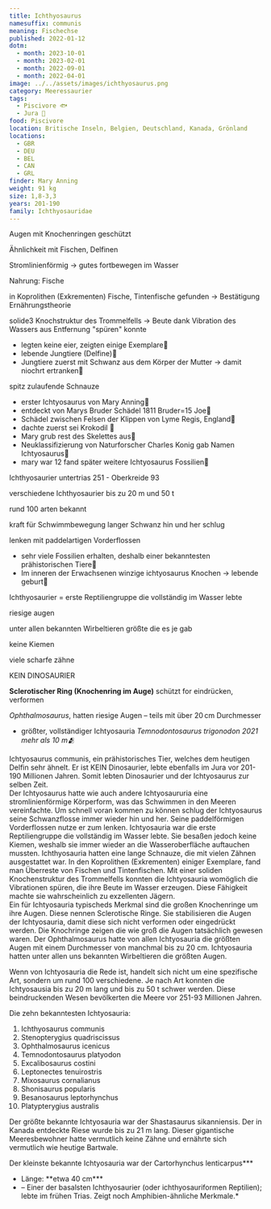```yaml
---
title: Ichthyosaurus
namesuffix: communis
meaning: Fischechse
published: 2022-01-12
dotm:
  - month: 2023-10-01
  - month: 2023-02-01
  - month: 2022-09-01
  - month: 2022-04-01
image: ../../assets/images/ichthyosaurus.png
category: Meeressaurier
tags:
  - Piscivore 🐟
  - Jura 🦴
food: Piscivore
location: Britische Inseln, Belgien, Deutschland, Kanada, Grönland
locations:
  - GBR
  - DEU
  - BEL
  - CAN
  - GRL
finder: Mary Anning
weight: 91 kg
size: 1,8-3,3
years: 201-190
family: Ichthyosauridae
---
```

Augen mit Knochenringen geschützt 

Ähnlichkeit mit Fischen, Delfinen

Stromlinienförmig -> gutes fortbewegen im Wasser

Nahrung: Fische

in Koprolithen (Exkrementen) Fische, Tintenfische gefunden -> Bestätigung Ernährungstheorie

solide3 Knochstruktur des Trommelfells -> Beute dank Vibration des Wassers aus Entfernung "spüren" konnte

* legten keine eier, zeigten einige Exemplare🍼
* lebende Jungtiere (Delfine)🍼
* Jungtiere zuerst mit Schwanz aus dem Körper der Mutter -> damit niochrt ertranken🍼

spitz zulaufende Schnauze

* erster Ichtyosaurus von Mary Anning🔨
* entdeckt von Marys Bruder Schädel 1811 Bruder=15 Joe🔨
* Schädel zwischen Felsen der Klippen von Lyme Regis, England🔨
* dachte zuerst sei Krokodil 🔨
* Mary grub rest des Skelettes aus🔨
* Neuklassifizierung von  Naturforscher Charles Konig  gab Namen Ichtyosaurus🔨
* mary war 12 fand später weitere Ichtyosaurus Fossilien🔨

Ichthyosaurier untertrias 251 - Oberkreide 93

verschiedene Ichthyosaurier bis zu 20 m und 50 t

rund 100 arten bekannt

kraft für Schwimmbewegung langer Schwanz hin und her schlug

lenken mit paddelartigen Vorderflossen

* sehr viele Fossilien erhalten, deshalb einer bekanntesten prähistorischen Tiere🔨
* Im inneren der Erwachsenen winzige ichtyosaurus Knochen -> lebende geburt🍼

Ichthyosaurier = erste Reptiliengruppe die  vollständig im Wasser lebte

riesige augen

unter allen bekannten Wirbeltieren größte die es je gab

keine Kiemen

viele scharfe zähne

KEIN DINOSAURIER

**Sclerotischer Ring (Knochenring im Auge)** schützt for eindrücken, verformen

*Ophthalmosaurus*, hatten riesige Augen – teils mit über 20 cm Durchmesser

* größter, vollständiger Ichtyosauria *Temnodontosaurus trigonodon 2021 mehr als 10 m🫂*

Ichtyosaurus communis, ein prähistorisches Tier, welches dem heutigen Delfin sehr ähnelt. Er ist KEIN Dinosaurier, lebte ebenfalls im Jura vor 201-190 Millionen Jahren. Somit lebten Dinosaurier und der Ichtyosaurus zur selben Zeit.\
Der Ichtyosaurus hatte wie auch andere Ichtyosaururia eine stromlinienförmige Körperform, was das Schwimmen in den Meeren vereinfachte. Um schnell voran kommen zu können schlug der Ichtyosaurus seine Schwanzflosse immer wieder hin und her. Seine paddelförmigen Vorderflossen nutze er zum lenken. Ichtyosauria war die erste Reptiliengruppe die vollständig im Wasser lebte. Sie besaßen jedoch keine Kiemen, weshalb sie immer wieder an die Wasseroberfläche auftauchen mussten. Ichthyosauria hatten eine lange Schnauze, die mit vielen Zähnen ausgestattet war. In den Koprolithen (Exkrementen) einiger Exemplare, fand man Überreste von Fischen und Tintenfischen. Mit einer soliden Knochenstruktur des Trommelfells konnten die Ichtyosauria womöglich die Vibrationen spüren, die ihre Beute im Wasser erzeugen. Diese Fähigkeit machte sie wahrscheinlich zu exzellenten Jägern.\
Ein für Ichtyosauria typischeds Merkmal sind die großen Knochenringe um ihre Augen. Diese nennen Sclerotische Ringe. Sie stabilisieren die Augen der Ichtyosauria, damit diese sich nicht verformen oder eingedrückt werden. Die Knochringe zeigen die wie groß die Augen tatsächlich gewesen waren. Der Ophthalmosaurus hatte von allen Ichtyosauria die größten Augen mit einem Durchmesser von manchmal bis zu 20 cm. Ichtyosauria hatten unter allen uns bekannten Wirbeltieren die größten Augen.

Wenn von Ichtyosauria die Rede ist, handelt sich nicht um eine spezifische Art, sondern um rund 100 verschiedene. Je nach Art konnten die Ichtyosausia bis zu 20 m lang und bis zu 50 t schwer werden. Diese beindruckenden Wesen bevölkerten die Meere vor 251-93 Millionen Jahren.

Die zehn bekanntesten Ichtyosauria:

1. Ichthyosaurus communis
2. Stenopterygius quadriscissus
3. Ophthalmosaurus icenicus
4. Temnodontosaurus platyodon
5. Excalibosaurus costini
6. Leptonectes tenuirostris
7. Mixosaurus cornalianus
8. Shonisaurus popularis
9. Besanosaurus leptorhynchus
10. Platypterygius australis

Der größte bekannte Ichtyosauria war der Shastasaurus sikanniensis. Der in Kanada entdeckte Riese wurde bis zu 21 m lang. Dieser gigantische Meeresbewohner hatte vermutlich keine Zähne und ernährte sich vermutlich wie heutige Bartwale.

Der kleinste bekannte Ichtyosauria war der Cartorhynchus lenticarpus\*\**  

* Länge: \*\*etwa 40 cm\*\**  
* – Einer der basalsten Ichthyosaurier (oder ichthyosauriformen Reptilien); lebte im frühen Trias. Zeigt noch Amphibien-ähnliche Merkmale.*
